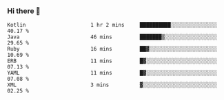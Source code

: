 ### Hi there 👋

<!--START_SECTION:waka-->

```text
Kotlin                     1 hr 2 mins     ██████████░░░░░░░░░░░░░░░   40.17 %
Java                       46 mins         ███████▒░░░░░░░░░░░░░░░░░   29.65 %
Ruby                       16 mins         ██▓░░░░░░░░░░░░░░░░░░░░░░   10.69 %
ERB                        11 mins         █▓░░░░░░░░░░░░░░░░░░░░░░░   07.13 %
YAML                       11 mins         █▓░░░░░░░░░░░░░░░░░░░░░░░   07.08 %
XML                        3 mins          ▓░░░░░░░░░░░░░░░░░░░░░░░░   02.25 %
```

<!--END_SECTION:waka-->

<!--
**jerry-shao/jerry-shao** is a ✨ _special_ ✨ repository because its `README.md` (this file) appears on your GitHub profile.

Here are some ideas to get you started:

- 🔭 I’m currently working on ...
- 🌱 I’m currently learning ...
- 👯 I’m looking to collaborate on ...
- 🤔 I’m looking for help with ...
- 💬 Ask me about ...
- 📫 How to reach me: ...
- 😄 Pronouns: ...
- ⚡ Fun fact: ...
-->

